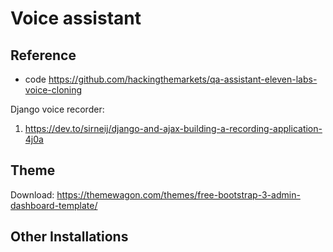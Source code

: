 # Voice assistant

## Reference 
* code
https://github.com/hackingthemarkets/qa-assistant-eleven-labs-voice-cloning

Django voice recorder: 
1. https://dev.to/sirneij/django-and-ajax-building-a-recording-application-4j0a

## Theme
Download: https://themewagon.com/themes/free-bootstrap-3-admin-dashboard-template/

## Other Installations
